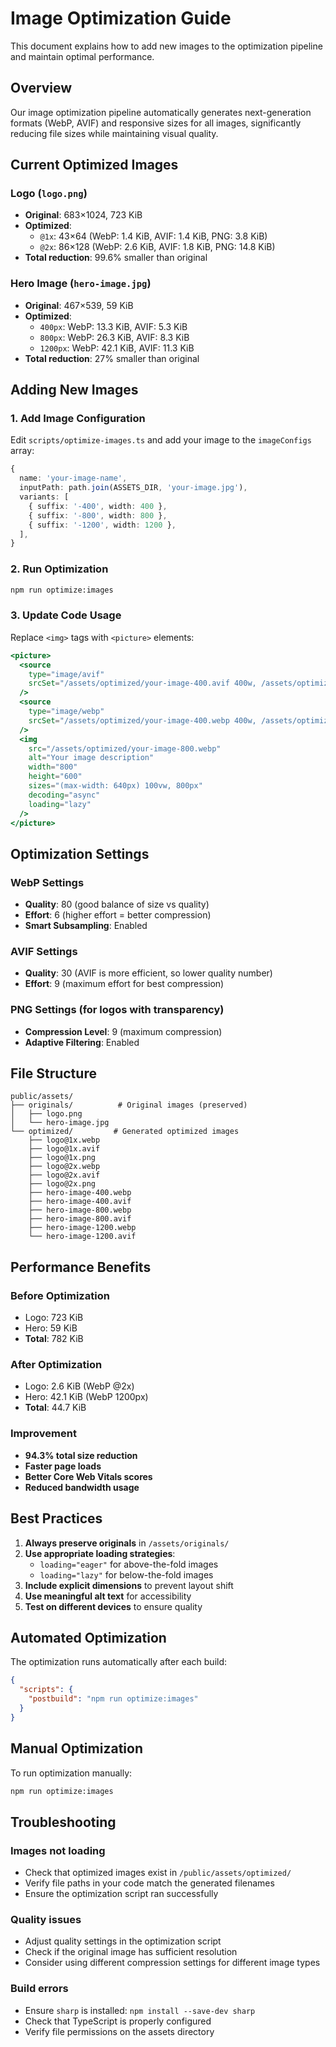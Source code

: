 # Image Optimization Guide

This document explains how to add new images to the optimization pipeline and maintain optimal performance.

## Overview

Our image optimization pipeline automatically generates next-generation formats (WebP, AVIF) and responsive sizes for all images, significantly reducing file sizes while maintaining visual quality.

## Current Optimized Images

### Logo (`logo.png`)
- **Original**: 683×1024, 723 KiB
- **Optimized**: 
  - `@1x`: 43×64 (WebP: 1.4 KiB, AVIF: 1.4 KiB, PNG: 3.8 KiB)
  - `@2x`: 86×128 (WebP: 2.6 KiB, AVIF: 1.8 KiB, PNG: 14.8 KiB)
- **Total reduction**: 99.6% smaller than original

### Hero Image (`hero-image.jpg`)
- **Original**: 467×539, 59 KiB
- **Optimized**:
  - `400px`: WebP: 13.3 KiB, AVIF: 5.3 KiB
  - `800px`: WebP: 26.3 KiB, AVIF: 8.3 KiB
  - `1200px`: WebP: 42.1 KiB, AVIF: 11.3 KiB
- **Total reduction**: 27% smaller than original

## Adding New Images

### 1. Add Image Configuration

Edit `scripts/optimize-images.ts` and add your image to the `imageConfigs` array:

```typescript
{
  name: 'your-image-name',
  inputPath: path.join(ASSETS_DIR, 'your-image.jpg'),
  variants: [
    { suffix: '-400', width: 400 },
    { suffix: '-800', width: 800 },
    { suffix: '-1200', width: 1200 },
  ],
}
```

### 2. Run Optimization

```bash
npm run optimize:images
```

### 3. Update Code Usage

Replace `<img>` tags with `<picture>` elements:

```jsx
<picture>
  <source
    type="image/avif"
    srcSet="/assets/optimized/your-image-400.avif 400w, /assets/optimized/your-image-800.avif 800w, /assets/optimized/your-image-1200.avif 1200w"
  />
  <source
    type="image/webp"
    srcSet="/assets/optimized/your-image-400.webp 400w, /assets/optimized/your-image-800.webp 800w, /assets/optimized/your-image-1200.webp 1200w"
  />
  <img
    src="/assets/optimized/your-image-800.webp"
    alt="Your image description"
    width="800"
    height="600"
    sizes="(max-width: 640px) 100vw, 800px"
    decoding="async"
    loading="lazy"
  />
</picture>
```

## Optimization Settings

### WebP Settings
- **Quality**: 80 (good balance of size vs quality)
- **Effort**: 6 (higher effort = better compression)
- **Smart Subsampling**: Enabled

### AVIF Settings
- **Quality**: 30 (AVIF is more efficient, so lower quality number)
- **Effort**: 9 (maximum effort for best compression)

### PNG Settings (for logos with transparency)
- **Compression Level**: 9 (maximum compression)
- **Adaptive Filtering**: Enabled

## File Structure

```
public/assets/
├── originals/          # Original images (preserved)
│   ├── logo.png
│   └── hero-image.jpg
└── optimized/         # Generated optimized images
    ├── logo@1x.webp
    ├── logo@1x.avif
    ├── logo@1x.png
    ├── logo@2x.webp
    ├── logo@2x.avif
    ├── logo@2x.png
    ├── hero-image-400.webp
    ├── hero-image-400.avif
    ├── hero-image-800.webp
    ├── hero-image-800.avif
    ├── hero-image-1200.webp
    └── hero-image-1200.avif
```

## Performance Benefits

### Before Optimization
- Logo: 723 KiB
- Hero: 59 KiB
- **Total**: 782 KiB

### After Optimization
- Logo: 2.6 KiB (WebP @2x)
- Hero: 42.1 KiB (WebP 1200px)
- **Total**: 44.7 KiB

### Improvement
- **94.3% total size reduction**
- **Faster page loads**
- **Better Core Web Vitals scores**
- **Reduced bandwidth usage**

## Best Practices

1. **Always preserve originals** in `/assets/originals/`
2. **Use appropriate loading strategies**:
   - `loading="eager"` for above-the-fold images
   - `loading="lazy"` for below-the-fold images
3. **Include explicit dimensions** to prevent layout shift
4. **Use meaningful alt text** for accessibility
5. **Test on different devices** to ensure quality

## Automated Optimization

The optimization runs automatically after each build:

```json
{
  "scripts": {
    "postbuild": "npm run optimize:images"
  }
}
```

## Manual Optimization

To run optimization manually:

```bash
npm run optimize:images
```

## Troubleshooting

### Images not loading
- Check that optimized images exist in `/public/assets/optimized/`
- Verify file paths in your code match the generated filenames
- Ensure the optimization script ran successfully

### Quality issues
- Adjust quality settings in the optimization script
- Check if the original image has sufficient resolution
- Consider using different compression settings for different image types

### Build errors
- Ensure `sharp` is installed: `npm install --save-dev sharp`
- Check that TypeScript is properly configured
- Verify file permissions on the assets directory
